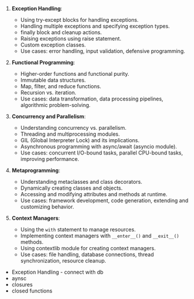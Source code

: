 1. **Exception Handling**:

   - Using try-except blocks for handling exceptions.
   - Handling multiple exceptions and specifying exception types.
   - finally block and cleanup actions.
   - Raising exceptions using raise statement.
   - Custom exception classes.
   - Use cases: error handling, input validation, defensive programming.

2. **Functional Programming**:

   - Higher-order functions and functional purity.
   - Immutable data structures.
   - Map, filter, and reduce functions.
   - Recursion vs. iteration.
   - Use cases: data transformation, data processing pipelines, algorithmic problem-solving.

3. **Concurrency and Parallelism**:

   - Understanding concurrency vs. parallelism.
   - Threading and multiprocessing modules.
   - GIL (Global Interpreter Lock) and its implications.
   - Asynchronous programming with async/await (asyncio module).
   - Use cases: concurrent I/O-bound tasks, parallel CPU-bound tasks, improving performance.

4. **Metaprogramming**:

   - Understanding metaclasses and class decorators.
   - Dynamically creating classes and objects.
   - Accessing and modifying attributes and methods at runtime.
   - Use cases: framework development, code generation, extending and customizing behavior.

5. **Context Managers**:
   - Using the `with` statement to manage resources.
   - Implementing context managers with `__enter__()` and `__exit__()` methods.
   - Using contextlib module for creating context managers.
   - Use cases: file handling, database connections, thread synchronization, resource cleanup.

- Exception Handling - connect with db
- aynsc
- closures
- closed functions

